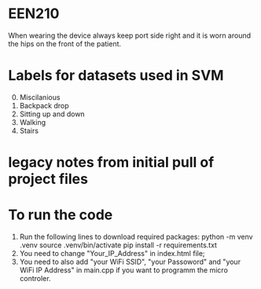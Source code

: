 # EEN210 
When wearing the device always keep port side right and it is worn around the hips on the front of the patient.

# Labels for datasets used in SVM
0. Miscilanious
1. Backpack drop
2. Sitting up and down
3. Walking
4. Stairs

# legacy notes from initial pull of project files
# To run the code
1. Run the following lines to download required packages:
    python -m venv .venv
    source .venv/bin/activate
    pip install -r requirements.txt
2. You need to change "Your_IP_Address" in index.html file;
3. You need to also add "your WiFi SSID", "your Passoword" and "your WiFi IP Address" in main.cpp if you want to programm the micro controler.
